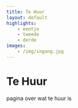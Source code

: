 ```yaml
---
title: Te Huur
layout: default
highlights:
    - eentje
    - tweede
    - derde
images:
    - /img/ingang.jpg
---
```


# Te Huur 
pagina over wat te huur is